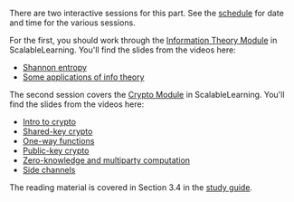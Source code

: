 There are two interactive sessions for this part. See the [schedule][schedule] 
for date and time for the various sessions.

For the first, you should work through the [Information Theory 
Module][SL-infotheory] in ScalableLearning. You'll find the slides from the 
videos here:

  - [Shannon entropy][entropy]
  - [Some applications of info theory][infotheory-applications]

The second session covers the [Crypto Module][SL-crypto] in ScalableLearning. 
You'll find the slides from the videos here:

  - [Intro to crypto][intro-crypto]
  - [Shared-key crypto][shared-key]
  - [One-way functions][one-way]
  - [Public-key crypto][pub-key]
  - [Zero-knowledge and multiparty computation][zkp-smc]
  - [Side channels][sidechannels]

The reading material is covered in Section 3.4 in the [study 
guide][studyguide].


[schedule]: https://miun.se/schema
[studyguide]: https://ver.miun.se/courses/security/infosakc/studyguide.pdf
[SL-infotheory]: https://www.scalable-learning.com/#/courses/3659/modules/16785/courseware
[SL-crypto]: https://www.scalable-learning.com/#/courses/3659/modules/16784/courseware

[entropy]: https://ver.miun.se/courses/security/infosakc/shannon-entropy.pdf
[infotheory-applications]: https://ver.miun.se/courses/security/infosakc/infotheory-applications.pdf
[intro-crypto]: https://ver.miun.se/courses/security/infosakc/crypto.pdf
[shared-key]: https://ver.miun.se/courses/security/infosakc/shared-key.pdf
[one-way]: https://ver.miun.se/courses/security/infosakc/one-way.pdf
[pub-key]: https://ver.miun.se/courses/security/infosakc/pub-key.pdf
[zkp-smc]: https://ver.miun.se/courses/security/infosakc/zkp-smc.pdf
[sidechannels]: https://ver.miun.se/courses/security/infosakc/sidechannels.pdf
